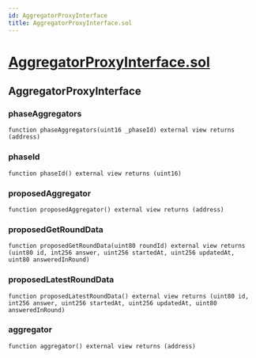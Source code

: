 ```yaml
---
id: AggregatorProxyInterface
title: AggregatorProxyInterface.sol
---
```

# [AggregatorProxyInterface.sol](https://github.com/chromatic-protocol/contracts/tree/main/contracts/oracle/interfaces/AggregatorProxyInterface.sol)

## AggregatorProxyInterface

### phaseAggregators

```solidity
function phaseAggregators(uint16 _phaseId) external view returns (address)
```

### phaseId

```solidity
function phaseId() external view returns (uint16)
```

### proposedAggregator

```solidity
function proposedAggregator() external view returns (address)
```

### proposedGetRoundData

```solidity
function proposedGetRoundData(uint80 roundId) external view returns (uint80 id, int256 answer, uint256 startedAt, uint256 updatedAt, uint80 answeredInRound)
```

### proposedLatestRoundData

```solidity
function proposedLatestRoundData() external view returns (uint80 id, int256 answer, uint256 startedAt, uint256 updatedAt, uint80 answeredInRound)
```

### aggregator

```solidity
function aggregator() external view returns (address)
```

